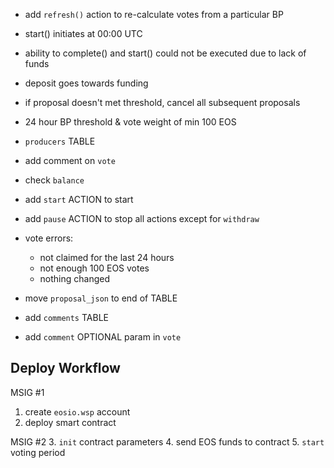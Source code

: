 - add `refresh()` action to re-calculate votes from a particular BP
- start() initiates at 00:00 UTC
- ability to complete() and start() could not be executed due to lack of funds
- deposit goes towards funding
- if proposal doesn't met threshold, cancel all subsequent proposals
- 24 hour BP threshold & vote weight of min 100 EOS
- `producers` TABLE
- add comment on `vote`
- check `balance`
- add `start` ACTION to start
- add `pause` ACTION to stop all actions except for `withdraw`

- vote errors:
  - not claimed for the last 24 hours
  - not enough 100 EOS votes
  - nothing changed
- move `proposal_json` to end of TABLE
- add `comments` TABLE
- add `comment` OPTIONAL param in `vote`

## Deploy Workflow

MSIG #1
1. create `eosio.wsp` account
2. deploy smart contract

MSIG #2
3. `init` contract parameters
4. send EOS funds to contract
5. `start` voting period
